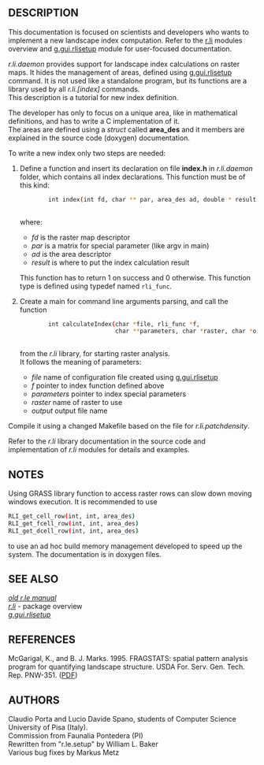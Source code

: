 ## DESCRIPTION

This documentation is focused on scientists and developers who wants to
implement a new landscape index computation. Refer to the
[r.li](r.li.md) modules overview and [g.gui.rlisetup](g.gui.rlisetup.md)
module for user-focused documentation.

*r.li.daemon* provides support for landscape index calculations on
raster maps. It hides the management of areas, defined using
[g.gui.rlisetup](g.gui.rlisetup.md) command. It is not used like a
standalone program, but its functions are a library used by all
*r.li.\[index\]* commands.  
This description is a tutorial for new index definition.  
  
The developer has only to focus on a unique area, like in mathematical
definitions, and has to write a C implementation of it.  
The areas are defined using a *struct* called **area_des** and it
members are explained in the source code (doxygen) documentation.

To write a new index only two steps are needed:

1. Define a function and insert its declaration on file **index.h** in
    *r.li.daemon* folder, which contains all index declarations. This
    function must be of this kind:

    ```sh
            int index(int fd, char ** par, area_des ad, double * result)
        
    ```

    where:

    - *fd* is the raster map descriptor
    - *par* is a matrix for special parameter (like argv in main)
    - *ad* is the area descriptor
    - *result* is where to put the index calculation result

    This function has to return 1 on success and 0 otherwise. This
    function type is defined using typedef named `rli_func`.

2. Create a main for command line arguments parsing, and call the
    function

    ```sh
            int calculateIndex(char *file, rli_func *f,
                               char **parameters, char *raster, char *output);
        
    ```

    from the *r.li* library, for starting raster analysis.  
    It follows the meaning of parameters:

    - *file* name of configuration file created using
      [g.gui.rlisetup](g.gui.rlisetup.md)
    - *f* pointer to index function defined above
    - *parameters* pointer to index special parameters
    - *raster* name of raster to use
    - *output* output file name

Compile it using a changed Makefile based on the file for
*r.li.patchdensity*.

Refer to the *r.li* library documentation in the source code and
implementation of *r.li* modules for details and examples.

## NOTES

Using GRASS library function to access raster rows can slow down moving
windows execution. It is recommended to use  

```sh
RLI_get_cell_row(int, int, area_des)
RLI_get_fcell_row(int, int, area_des)
RLI_get_dcell_row(int, int, area_des)
```

to use an ad hoc build memory management developed to speed up the
system. The documentation is in doxygen files.

## SEE ALSO

*[old r.le
manual](https://grass.osgeo.org/gdp/landscape/r_le_manual5.pdf)*  
*[r.li](r.li.md)* - package overview  
*[g.gui.rlisetup](g.gui.rlisetup.md)*

## REFERENCES

McGarigal, K., and B. J. Marks. 1995. FRAGSTATS: spatial pattern
analysis program for quantifying landscape structure. USDA For. Serv.
Gen. Tech. Rep. PNW-351. ([PDF](https://doi.org/10.2737/PNW-GTR-351))

## AUTHORS

Claudio Porta and Lucio Davide Spano, students of Computer Science
University of Pisa (Italy).  
Commission from Faunalia Pontedera (PI)  
Rewritten from "r.le.setup" by William L. Baker  
Various bug fixes by Markus Metz
